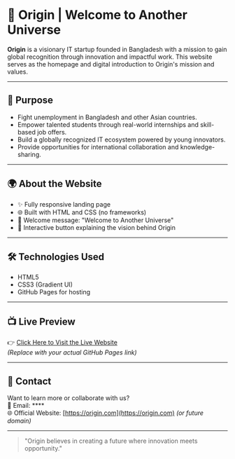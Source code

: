 # 🌌 Origin | Welcome to Another Universe

**Origin** is a visionary IT startup founded in Bangladesh with a mission to gain global recognition through innovation and impactful work. This website serves as the homepage and digital introduction to Origin's mission and values.

---

## 🚀 Purpose

- Fight unemployment in Bangladesh and other Asian countries.
- Empower talented students through real-world internships and skill-based job offers.
- Build a globally recognized IT ecosystem powered by young innovators.
- Provide opportunities for international collaboration and knowledge-sharing.

---

## 🌍 About the Website

- ✨ Fully responsive landing page
- 🌐 Built with HTML and CSS (no frameworks)
- 💬 Welcome message: "Welcome to Another Universe"
- 🔘 Interactive button explaining the vision behind Origin

---

## 🛠️ Technologies Used

- HTML5
- CSS3 (Gradient UI)
- GitHub Pages for hosting

---

## 📺 Live Preview

👉 [Click Here to Visit the Live Website](https://yourusername.github.io/origin/)  
*(Replace with your actual GitHub Pages link)*

---

## 📩 Contact

Want to learn more or collaborate with us?  
📧 Email: ****  
🌐 Official Website: [https://origin.com](https://origin.com) *(or future domain)*

---

> "Origin believes in creating a future where innovation meets opportunity."



